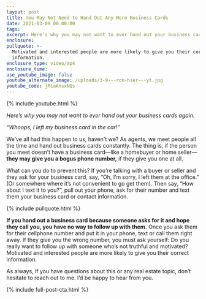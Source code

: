 ```yaml
---
layout: post
title: You May Not Need to Hand Out Any More Business Cards
date: 2021-03-09 00:00:00
tags:
excerpt: Here’s why you may not want to ever hand out your business cards again.
enclosure:
pullquote: >-
  Motivated and interested people are more likely to give you their correct
  information.
enclosure_type: video/mp4
enclosure_time:
use_youtube_image: false
youtube_alternate_image: /uploads/3-9---ron-hier---yt.jpg
youtube_code: jM1aAnsxNQs
---
```

{% include youtube.html %}

*Here’s why you may not want to ever hand out your business cards again.*

*“Whoops, I left my business card in the car\!”*

We’ve all had this happen to us, haven't we? As agents, we meet people all the time and hand out business cards constantly. The thing is, if the person you meet doesn’t have a business card—like a homebuyer or home seller—**they may give you a bogus phone number,** if they give you one at all.

What can you do to prevent this? If you’re talking with a buyer or seller and they ask for your business card, say, “Oh, I’m sorry, I left them at the office.” (Or somewhere where it’s not convenient to go get them). Then say, “How about I text it to you?”, pull out your phone, ask for their number and text them your business card or contact information.

{% include pullquote.html %}

**If you hand out a business card because someone asks for it and hope they call you, you have no way to follow up with them.** Once you ask them for their cellphone number and put it in your phone, text or call them right away. If they give you the wrong number, you must ask yourself: Do you really want to follow up with someone who’s not truthful and motivated? Motivated and interested people are more likely to give you their correct information.

As always, if you have questions about this or any real estate topic, don’t hesitate to reach out to me. I’d be happy to hear from you.

{% include full-post-cta.html %}
